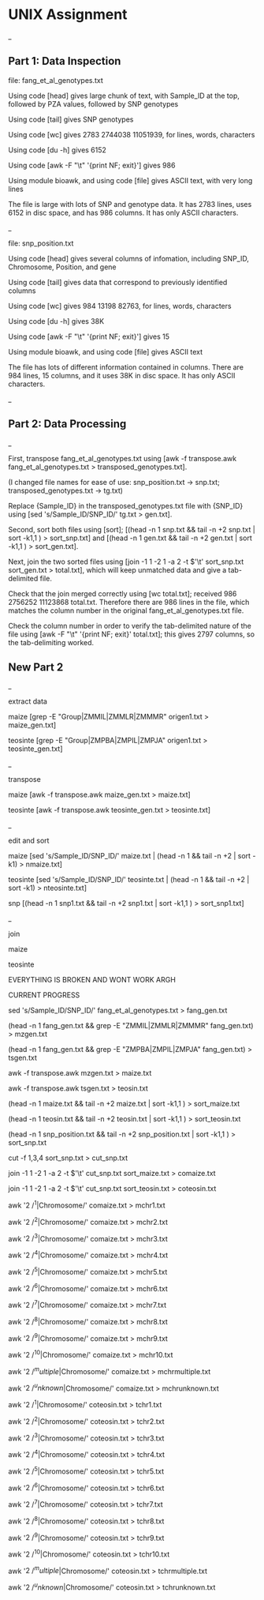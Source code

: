 # UNIX Assignment

_

## Part 1: Data Inspection

file: fang_et_al_genotypes.txt

Using code [head] gives large chunk of text, with Sample_ID at the top, followed by PZA values, followed by SNP genotypes

Using code [tail] gives SNP genotypes

Using code [wc] gives 2783  2744038 11051939, for lines, words, characters

Using code [du -h] gives 6152

Using code [awk -F "\t" '{print NF; exit}'] gives 986 

Using module bioawk, and using code [file] gives ASCII text, with very long lines


The file is large with lots of SNP and genotype data. It has 2783 lines, uses 6152 in disc space, and has 986 columns. It has only ASCII characters.

_

file: snp_position.txt

Using code [head] gives several columns of infomation, including SNP_ID, Chromosome, Position, and gene

Using code [tail] gives data that correspond to previously identified columns

Using code [wc] gives 984 13198 82763, for lines, words, characters

Using code [du -h] gives 38K 

Using code [awk -F "\t" '{print NF; exit}'] gives 15

Using module bioawk, and using code [file] gives ASCII text


The file has lots of different information contained in columns. There are 984 lines, 15 columns, and it uses 38K in disc space. It has only ASCII characters.

_

## Part 2: Data Processing

_

First, transpose fang_et_al_genotypes.txt using [awk -f transpose.awk fang_et_al_genotypes.txt > transposed_genotypes.txt].

(I changed file names for ease of use: snp_position.txt -> snp.txt; transposed_genotypes.txt -> tg.txt)

Replace {Sample_ID} in the transposed_genotypes.txt file with {SNP_ID} using [sed 's/Sample_ID/SNP_ID/' tg.txt > gen.txt].

Second, sort both files using [sort]; [(head -n 1 snp.txt && tail -n +2 snp.txt | sort -k1,1 ) > sort_snp.txt] and [(head -n 1 gen.txt && tail -n +2 gen.txt | sort -k1,1 ) > sort_gen.txt].

Next, join the two sorted files using [join -1 1 -2 1 -a 2 -t $'\t' sort_snp.txt sort_gen.txt > total.txt], which will keep unmatched data and give a tab-delimited file.

Check that the join merged correctly using [wc total.txt]; received  986  2756252 11123868 total.txt. Therefore there are 986 lines in the file, which matches the column number in the original fang_et_al_genotypes.txt file.

Check the column number in order to verify the tab-delimited nature of the file using [awk -F "\t" '{print NF; exit}' total.txt]; this gives 2797 columns, so the tab-delimiting worked.


## New Part 2

_

extract data

maize [grep -E "Group|ZMMIL|ZMMLR|ZMMMR" origen1.txt > maize_gen.txt]

teosinte [grep -E "Group|ZMPBA|ZMPIL|ZMPJA" origen1.txt > teosinte_gen.txt]

_

transpose

maize [awk -f transpose.awk maize_gen.txt > maize.txt]

teosinte [awk -f transpose.awk teosinte_gen.txt > teosinte.txt]

_

edit and sort

maize [sed 's/Sample_ID/SNP_ID/' maize.txt | (head -n 1 && tail -n +2 | sort -k1) > nmaize.txt]

teosinte [sed 's/Sample_ID/SNP_ID/' teosinte.txt | (head -n 1 && tail -n +2 | sort -k1) > nteosinte.txt]

snp [(head -n 1 snp1.txt && tail -n +2 snp1.txt | sort -k1,1 ) > sort_snp1.txt]

_

join

maize

teosinte

EVERYTHING IS BROKEN AND WONT WORK ARGH


CURRENT PROGRESS


sed 's/Sample_ID/SNP_ID/' fang_et_al_genotypes.txt > fang_gen.txt

(head -n 1 fang_gen.txt && grep -E "ZMMIL|ZMMLR|ZMMMR" fang_gen.txt) > mzgen.txt

(head -n 1 fang_gen.txt && grep -E "ZMPBA|ZMPIL|ZMPJA" fang_gen.txt) > tsgen.txt

awk -f transpose.awk mzgen.txt > maize.txt

awk -f transpose.awk tsgen.txt > teosin.txt

(head -n 1 maize.txt && tail -n +2 maize.txt | sort -k1,1 ) > sort_maize.txt

(head -n 1 teosin.txt && tail -n +2 teosin.txt | sort -k1,1 ) > sort_teosin.txt

(head -n 1 snp_position.txt && tail -n +2 snp_position.txt | sort -k1,1 ) > sort_snp.txt

cut -f 1,3,4 sort_snp.txt > cut_snp.txt

join -1 1 -2 1 -a 2 -t $'\t' cut_snp.txt sort_maize.txt > comaize.txt

join -1 1 -2 1 -a 2 -t $'\t' cut_snp.txt sort_teosin.txt > coteosin.txt

awk '$2~/^1$|Chromosome/' comaize.txt > mchr1.txt

awk '$2~/^2$|Chromosome/' comaize.txt > mchr2.txt

awk '$2~/^3$|Chromosome/' comaize.txt > mchr3.txt

awk '$2~/^4$|Chromosome/' comaize.txt > mchr4.txt

awk '$2~/^5$|Chromosome/' comaize.txt > mchr5.txt

awk '$2~/^6$|Chromosome/' comaize.txt > mchr6.txt

awk '$2~/^7$|Chromosome/' comaize.txt > mchr7.txt

awk '$2~/^8$|Chromosome/' comaize.txt > mchr8.txt

awk '$2~/^9$|Chromosome/' comaize.txt > mchr9.txt

awk '$2~/^10$|Chromosome/' comaize.txt > mchr10.txt

awk '$2~/^multiple$|Chromosome/' comaize.txt > mchrmultiple.txt

awk '$2~/^unknown$|Chromosome/' comaize.txt > mchrunknown.txt

awk '$2~/^1$|Chromosome/' coteosin.txt > tchr1.txt

awk '$2~/^2$|Chromosome/' coteosin.txt > tchr2.txt

awk '$2~/^3$|Chromosome/' coteosin.txt > tchr3.txt

awk '$2~/^4$|Chromosome/' coteosin.txt > tchr4.txt

awk '$2~/^5$|Chromosome/' coteosin.txt > tchr5.txt

awk '$2~/^6$|Chromosome/' coteosin.txt > tchr6.txt

awk '$2~/^7$|Chromosome/' coteosin.txt > tchr7.txt

awk '$2~/^8$|Chromosome/' coteosin.txt > tchr8.txt

awk '$2~/^9$|Chromosome/' coteosin.txt > tchr9.txt

awk '$2~/^10$|Chromosome/' coteosin.txt > tchr10.txt

awk '$2~/^multiple$|Chromosome/' coteosin.txt > tchrmultiple.txt

awk '$2~/^unknown$|Chromosome/' coteosin.txt > tchrunknown.txt





